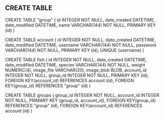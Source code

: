 ## CREATE TABLE  

CREATE TABLE "group" (
        id INTEGER NOT NULL,
        date_created DATETIME,
        date_modified DATETIME,
        name VARCHAR(144) NOT NULL,
        PRIMARY KEY (id)
)

CREATE TABLE account (
        id INTEGER NOT NULL,
        date_created DATETIME,
        date_modified DATETIME,
        username VARCHAR(144) NOT NULL,
        password VARCHAR(144) NOT NULL,
        PRIMARY KEY (id),
        UNIQUE (username)
)

CREATE TABLE fish (
        id INTEGER NOT NULL,
        date_created DATETIME,
        date_modified DATETIME,
        species VARCHAR(144) NOT NULL,
        weight NUMERIC(4),
        image_file VARCHAR(20),
        image_blob BLOB,
        account_id INTEGER NOT NULL,
        group_id INTEGER NOT NULL,
        PRIMARY KEY (id),
        FOREIGN KEY(account_id) REFERENCES account (id),
        FOREIGN KEY(group_id) REFERENCES "group" (id)
)

CREATE TABLE groups (
        group_id INTEGER NOT NULL,
        account_id INTEGER NOT NULL,
        PRIMARY KEY (group_id, account_id),
        FOREIGN KEY(group_id) REFERENCES "group" (id),
        FOREIGN KEY(account_id) REFERENCES account (id)
)